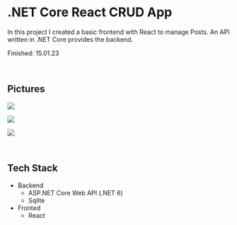 # .NET Core React CRUD App

In this project I created a basic frontend with React to manage Posts. An API written in .NET Core provides the backend.

Finished: 15.01.23

<br>

## Pictures

![](https://i.imgur.com/Fgolb9w.png)

![](https://i.imgur.com/ltKv4oJ.png)

![](https://i.imgur.com/HN4vZPb.png)

<br>

## Tech Stack

- Backend
	- ASP.NET Core Web API (.NET 6)
	- Sqlite
- Fronted
	- React
